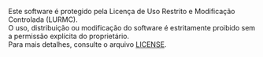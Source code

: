 Este software é protegido pela Licença de Uso Restrito e Modificação Controlada (LURMC).  
O uso, distribuição ou modificação do software é estritamente proibido sem a permissão explícita do proprietário.  
Para mais detalhes, consulte o arquivo [LICENSE](LICENSE).
